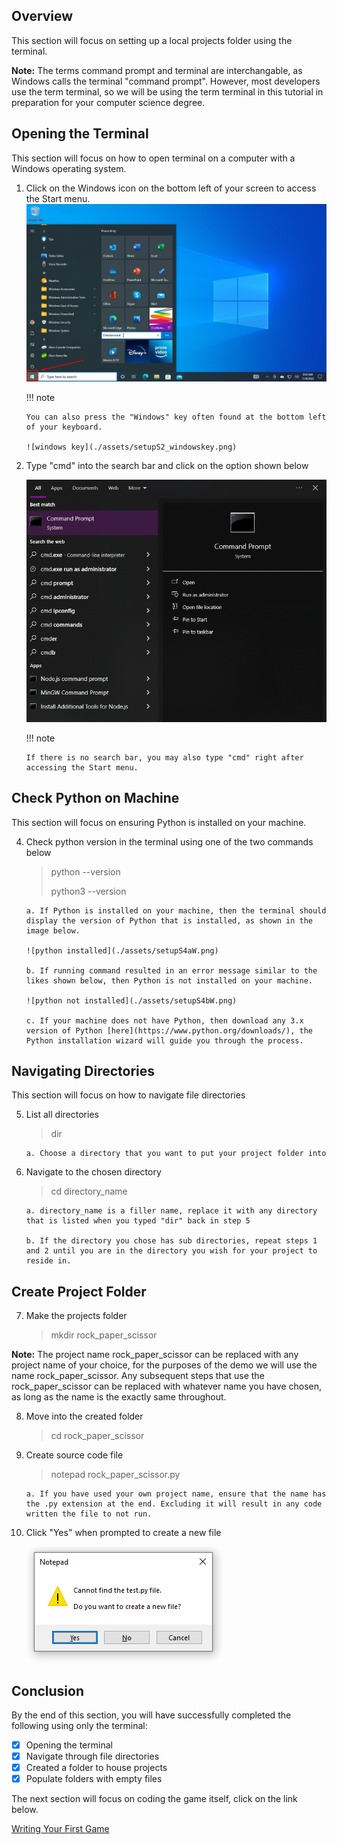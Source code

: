 ## Overview

This section will focus on setting up a local projects folder using the terminal.

**Note:** The terms command prompt and terminal are interchangable, as Windows calls the terminal "command prompt". However, most developers use the term terminal, so we will be using the term terminal in this tutorial in preparation for your computer science degree.

## Opening the Terminal

This section will focus on how to open terminal on a computer with a Windows operating system.

1.  Click on the Windows icon on the bottom left of your screen to access the Start menu.
    ![windows start menu](./assets/setupS1.png)

    !!! note

        You can also press the "Windows" key often found at the bottom left of your keyboard.

        ![windows key](./assets/setupS2_windowskey.png)

1.  Type "cmd" into the search bar and click on the option shown below

    ![terminal for Windows](./assets/setupS2.png)

    !!! note

        If there is no search bar, you may also type "cmd" right after accessing the Start menu.

## Check Python on Machine

This section will focus on ensuring Python is installed on your machine.

4.  Check python version in the terminal using one of the two commands below

    > python --version
    >
    > python3 --version

        a. If Python is installed on your machine, then the terminal should display the version of Python that is installed, as shown in the image below.

        ![python installed](./assets/setupS4aW.png)

        b. If running command resulted in an error message similar to the likes shown below, then Python is not installed on your machine.

        ![python not installed](./assets/setupS4bW.png)

        c. If your machine does not have Python, then download any 3.x version of Python [here](https://www.python.org/downloads/), the Python installation wizard will guide you through the process.

## Navigating Directories

This section will focus on how to navigate file directories

5.  List all directories

    > dir

        a. Choose a directory that you want to put your project folder into

6.  Navigate to the chosen directory

    > cd directory_name

        a. directory_name is a filler name, replace it with any directory that is listed when you typed "dir" back in step 5

        b. If the directory you chose has sub directories, repeat steps 1 and 2 until you are in the directory you wish for your project to reside in.

## Create Project Folder

7. Make the projects folder
    > mkdir rock_paper_scissor

**Note:** The project name rock_paper_scissor can be replaced with any project name of your choice, for the purposes of the demo we will use the name rock_paper_scissor. Any subsequent steps that use the rock_paper_scissor can be replaced with whatever name you have chosen, as long as the name is the exactly same throughout.

8.  Move into the created folder

    > cd rock_paper_scissor

9.  Create source code file

    > notepad rock_paper_scissor.py

        a. If you have used your own project name, ensure that the name has the .py extension at the end. Excluding it will result in any code written the file to not run.

10. Click "Yes" when prompted to create a new file

    ![create file prompt](./assets/setupS6.PNG)

## Conclusion

By the end of this section, you will have successfully completed the following using only the terminal:

-   [x] Opening the terminal
-   [x] Navigate through file directories
-   [x] Created a folder to house projects
-   [x] Populate folders with empty files

The next section will focus on coding the game itself, click on the link below.

[Writing Your First Game](./Writing%20Your%20First%20Game.md)
